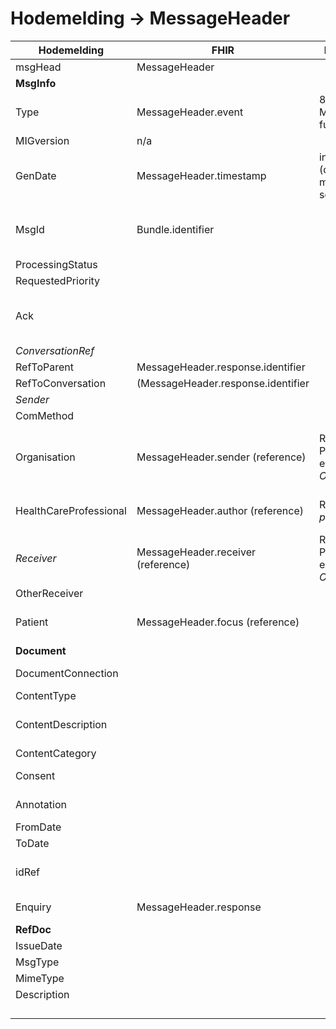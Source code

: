 # Hodemelding -> MessageHeader

| Hodemelding        | FHIR           | Kode/type  | Kommentar |
| --- |---|---|---|
|msgHead|MessageHeader|||
|**MsgInfo**||||
|Type|MessageHeader.event|8279 Meldingens funksjon|FHIR har sine egne events|
|MIGversion|n/a|||
|GenDate|MessageHeader.timestamp|instant (dateTime, minimum på sekundet)||
|MsgId|Bundle.identifier||Usikker, finner ikke hva FHIR mener er msg-id utover ID på Bundle-ressursen|
|ProcessingStatus||||
|RequestedPriority||||
|Ack|||Det skal alltid sendes kvittering, så denne er uansett unødvendig|
|*ConversationRef*||||
|RefToParent|MessageHeader.response.identifier|||
|RefToConversation|(MessageHeader.response.identifier|||
|*Sender*||||
|ComMethod|||Trolig ikke aktuell|
|Organisation|MessageHeader.sender (reference)|Ref til Practitioner eller _Organization_|Kan være Practitioner hvis avsender er fastlege, men vi er vel på vei bort fra dette.|
|HealthCareProfessional|MessageHeader.author (reference)|Ref til *practitioner*|Forfatter. Finnes også en .enterer med ref til practitioner|
|*Receiver*|MessageHeader.receiver (reference)|Ref til Practitioner eller _Organization_||
|OtherReceiver|||Ikke aktuelt|
|Patient|MessageHeader.focus (reference)||Pasient er egen entry i bundle, som annet innhold|
|**Document**||||
|DocumentConnection|||NOARK-4, ikke aktuelt?|
|ContentType|||Ikke aktuelt?|
|ContentDescription|||Overskrift. FHIR har mye summaries, sjekk|
|ContentCategory||||
|Consent|||Angir om det er innhentet samtykke|
|Annotation|||Kommentar/merknad. FHIR-støtte finnes.|
|FromDate||||
|ToDate||||
|idRef|||EPJ-OID. Implisitt dekket i FHIR ved bruk av ressurser?|
|Enquiry|MessageHeader.response||Overflødig? RefToParent|
|**RefDoc**||||
|IssueDate||||
|MsgType||||
|MimeType||||
|Description||||
|||||
|||||
|||||
|||||

